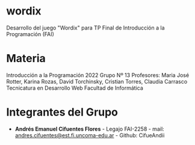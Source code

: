 # wordix
Desarrollo del juego "Wordix" para TP Final de Introducción a la Programación (FAI)

# Materia

Introducción a la Programación 2022
Grupo Nº 13
Profesores: Maria José Rotter, Karina Rozas, David Torchinsky, Cristian Torres, Claudia Carrasco
Tecnicatura en Desarrollo Web
Facultad de Informática

# Integrantes del Grupo

- **Andrés Emanuel Cifuentes Flores** - Legajo FAI-2258 - mail: andres.cifuentes@est.fi.uncoma-edu.ar - Github: CifueAndii